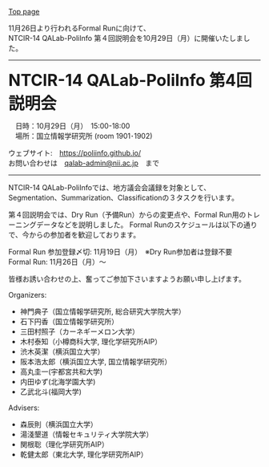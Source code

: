 [Top page](https://poliinfo.github.io)


11月26日より行われるFormal Runに向けて、  
NTCIR-14 QALab-PoliInfo 第４回説明会を10月29日（月）に開催いたしました。  


--------------------------------------------------

<strong><span style="font-size:xx-large;"> NTCIR-14 QALab-PoliInfo 第4回説明会 </span></strong>

　日時：10月29日（月）　15:00-18:00  
　場所：国立情報学研究所 (room 1901･1902)  

ウェブサイト:　https://poliinfo.github.io/   
お問い合わせは　qalab-admin@nii.ac.jp　まで   

--------------------------------------------------


NTCIR-14 QALab-PoliInfoでは、地方議会会議録を対象として、Segmentation、Summarization、Classificationの３タスクを行います。  

第４回説明会では、Dry Run（予備Run）からの変更点や、Formal Run用のトレーニングデータなどを説明しました。
Formal Runのスケジュールは以下の通りで、今からの参加者を歓迎しております。


Formal Run 参加登録〆切: 11月19日（月）　※Dry Run参加者は登録不要  
Formal Run: 11月26日（月）～  

皆様お誘い合わせの上、奮ってご参加下さいますようお願い申し上げます。  

Organizers:
- 神門典子（国立情報学研究所, 総合研究大学院大学）
- 石下円香（国立情報学研究所）
- 三田村照子（カーネギーメロン大学）
- 木村泰知（小樽商科大学, 理化学研究所AIP）
- 渋木英潔（横浜国立大学）
- 阪本浩太郎（横浜国立大学, 国立情報学研究所）
- 高丸圭一(宇都宮共和大学)
- 内田ゆず(北海学園大学)
- 乙武北斗(福岡大学)

Advisers:
- 森辰則（横浜国立大学）
- 湯淺墾道（情報セキュリティ大学院大学）
- 関根聡（理化学研究所AIP）
- 乾健太郎（東北大学, 理化学研究所AIP）
